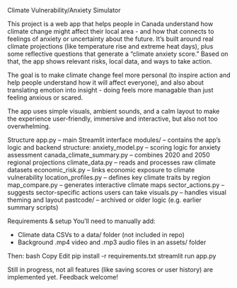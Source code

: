 Climate Vulnerability/Anxiety Simulator

This project is a web app that helps people in Canada understand how climate change might affect their local area - and how that connects to feelings of anxiety or uncertainty about the future. 
It’s built around real climate projections (like temperature rise and extreme heat days), plus some reflective questions that generate a “climate anxiety score.” 
Based on that, the app shows relevant risks, local data, and ways to take action.

The goal is to make climate change feel more personal (to inspire action and help people understand how it will affect everyone), 
and also about translating emotion into insight - doing feels more managable than just feeling anxious or scared. 

The app uses simple visuals, ambient sounds, and a calm layout to make the experience user-friendly, immersive and interactive, but also not too overwhelming.

Structure
app.py – main Streamlit interface
modules/ – contains the app’s logic and backend structure:
anxiety_model.py – scoring logic for anxiety assessment
canada_climate_summary.py – combines 2020 and 2050 regional projections
climate_data.py – reads and processes raw climate datasets
economic_risk.py – links economic exposure to climate vulnerability
location_profiles.py – defines key climate traits by region
map_compare.py – generates interactive climate maps
sector_actions.py – suggests sector-specific actions users can take
visuals.py – handles visual theming and layout
pastcode/ – archived or older logic (e.g. earlier summary scripts)

Requirements & setup
You’ll need to manually add:
- Climate data CSVs to a data/ folder (not included in repo)
- Background .mp4 video and .mp3 audio files in an assets/ folder

Then:
bash
Copy
Edit
pip install -r requirements.txt
streamlit run app.py

Still in progress, not all features (like saving scores or user history) are implemented yet. Feedback welcome!
